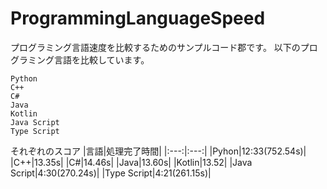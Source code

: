 # ProgrammingLanguageSpeed

プログラミング言語速度を比較するためのサンプルコード郡です。
以下のプログラミング言語を比較しています。
```
Python
C++
C#
Java
Kotlin
Java Script
Type Script
```
それぞれのスコア
|言語|処理完了時間|
|:---:|:---:|
|Pyhon|12:33(752.54s)|
|C++|13.35s|
|C#|14.46s|
|Java|13.60s|
|Kotlin|13.52|
|Java Script|4:30(270.24s)|
|Type Script|4:21(261.15s)|